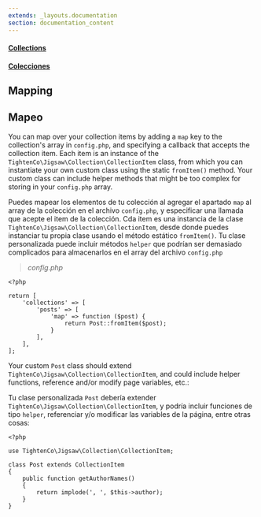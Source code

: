 ```yaml
---
extends: _layouts.documentation
section: documentation_content
---
```


#### [Collections](/docs/collections)
#### [Colecciones](es/docs/collections)
## Mapping
## Mapeo

You can map over your collection items by adding a `map` key to the collection's array in `config.php`, and specifying a callback that accepts the collection item. Each item is an instance of the `TightenCo\Jigsaw\Collection\CollectionItem` class, from which you can instantiate your own custom class using the static `fromItem()` method. Your custom class can include helper methods that might be too complex for storing in your `config.php` array.

Puedes mapear los elementos de tu colección al agregar el apartado `map` al array de la colección en el archivo `config.php`, y especificar una llamada que acepte el item de la colección. Cda item es una instancia de la clase `TightenCo\Jigsaw\Collection\CollectionItem`, desde donde puedes instanciar tu propia clase usando el método estático `fromItem()`. Tu clase personalizada puede incluir métodos `helper` que podrían ser demasiado complicados para almacenarlos en el array del archivo `config.php`

> _config.php_

```
<?php

return [
    'collections' => [
        'posts' => [
            'map' => function ($post) {
                return Post::fromItem($post);
            }
        ],
    ],
];
```

Your custom `Post` class should extend `TightenCo\Jigsaw\Collection\CollectionItem`, and could include helper functions, reference and/or modify page variables, etc.:

Tu clase personalizada `Post` debería extender `TightenCo\Jigsaw\Collection\CollectionItem`, y podría incluir funciones de tipo `helper`, referenciar y/o modificar las variables de la página, entre otras cosas: 

```
<?php

use TightenCo\Jigsaw\Collection\CollectionItem;

class Post extends CollectionItem
{
    public function getAuthorNames()
    {
        return implode(', ', $this->author);
    }
}
```
